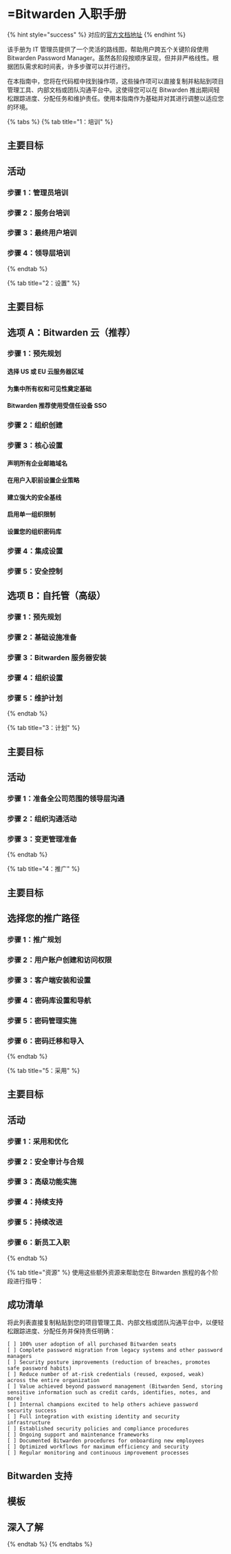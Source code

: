 # =Bitwarden 入职手册

{% hint style="success" %}
对应的[官方文档地址](https://bitwarden.com/help/bitwarden-onboarding-playbook/)
{% endhint %}

该手册为 IT 管理员提供了一个灵活的路线图，帮助用户跨五个关键阶段使用 Bitwarden Password Manager。虽然各阶段按顺序呈现，但并非严格线性。根据团队需求和时间表，许多步骤可以并行进行。

在本指南中，您将在代码框中找到操作项，这些操作项可以直接复制并粘贴到项目管理工具、内部文档或团队沟通平台中。这使得您可以在 Bitwarden 推出期间轻松跟踪进度、分配任务和维护责任。使用本指南作为基础并对其进行调整以适应您的环境。

{% tabs %}
{% tab title="1：培训" %}
## 主要目标 <a href="#key-objectives" id="key-objectives"></a>

## 活动 <a href="#activities" id="activities"></a>

### 步骤 1：管理员培训 <a href="#step-1-administrator-training" id="step-1-administrator-training"></a>

### 步骤 2：服务台培训 <a href="#step-2-service-desk-training" id="step-2-service-desk-training"></a>

### 步骤 3：最终用户培训 <a href="#step-3-end-user-training" id="step-3-end-user-training"></a>

### 步骤 4：领导层培训 <a href="#step-4-leadership-training" id="step-4-leadership-training"></a>
{% endtab %}

{% tab title="2：设置" %}
## 主要目标 <a href="#key-objectives" id="key-objectives"></a>

## 选项 A：Bitwarden 云（推荐） <a href="#option-a-bitwarden-cloud" id="option-a-bitwarden-cloud"></a>

### 步骤 1：预先规划 <a href="#step-1-pre-setup-planning" id="step-1-pre-setup-planning"></a>

#### 选择 US 或 EU 云服务器区域 <a href="#choose-between-us-or-eu-cloud-server-regions" id="choose-between-us-or-eu-cloud-server-regions"></a>

#### 为集中所有权和可见性奠定基础 <a href="#set-the-foundation-for-centralized-ownership-and-visibility" id="set-the-foundation-for-centralized-ownership-and-visibility"></a>

#### Bitwarden 推荐使用受信任设备 SSO <a href="#bitwarden-recommends-sso-with-trusted-devices" id="bitwarden-recommends-sso-with-trusted-devices"></a>

### 步骤 2：组织创建 <a href="#step-2-organization-creation" id="step-2-organization-creation"></a>

### 步骤 3：核心设置 <a href="#step-3-core-setup" id="step-3-core-setup"></a>

#### 声明所有企业邮箱域名 <a href="#claim-all-corporate-email-domains" id="claim-all-corporate-email-domains"></a>

#### 在用户入职前设置企业策略 <a href="#set-up-enterprise-policies-before-user-onboarding" id="set-up-enterprise-policies-before-user-onboarding"></a>

#### 建立强大的安全基线 <a href="#establish-strong-security-baselines" id="establish-strong-security-baselines"></a>

#### 启用单一组织限制 <a href="#enable-single-organization-restriction" id="enable-single-organization-restriction"></a>

#### 设置您的组织密码库 <a href="#set-up-your-organization-vault" id="set-up-your-organization-vault"></a>

### 步骤 4：集成设置 <a href="#step-4-integration-setup" id="step-4-integration-setup"></a>

### 步骤 5：安全控制 <a href="#step-5-security-controls" id="step-5-security-controls"></a>

## 选项 B：自托管（高级） <a href="#option-b-self-hosted" id="option-b-self-hosted"></a>

### 步骤 1：预先规划 <a href="#step-1-pre-setup-planning" id="step-1-pre-setup-planning"></a>

### 步骤 2：基础设施准备 <a href="#step-2-infrastructure-preparation" id="step-2-infrastructure-preparation"></a>

### 步骤 3：Bitwarden 服务器安装 <a href="#step-3-bitwarden-server-installation" id="step-3-bitwarden-server-installation"></a>

### 步骤 4：组织设置 <a href="#step-4-organization-setup" id="step-4-organization-setup"></a>

### 步骤 5：维护计划 <a href="#step-5-maintenance-planning" id="step-5-maintenance-planning"></a>
{% endtab %}

{% tab title="3：计划" %}
## 主要目标 <a href="#key-objectives" id="key-objectives"></a>

## 活动 <a href="#activities" id="activities"></a>

### 步骤 1：准备全公司范围的领导层沟通 <a href="#step-1-prepare-company-wide-communication-from-leadership" id="step-1-prepare-company-wide-communication-from-leadership"></a>

### 步骤 2：组织沟通活动 <a href="#step-2-organizational-communication-campaign" id="step-2-organizational-communication-campaign"></a>

### 步骤 3：变更管理准备 <a href="#step-3-change-management-readiness" id="step-3-change-management-readiness"></a>


{% endtab %}

{% tab title="4：推广" %}
## 主要目标 <a href="#key-objectives" id="key-objectives"></a>

## 选择您的推广路径 <a href="#choose-your-rollout-path" id="choose-your-rollout-path"></a>

### 步骤 1：推广规划 <a href="#step-1-rollout-planning" id="step-1-rollout-planning"></a>

### 步骤 2：用户账户创建和访问权限 <a href="#step-2-user-account-creation-and-access" id="step-2-user-account-creation-and-access"></a>

### 步骤 3：客户端安装和设置 <a href="#step-3-client-installation-and-setup" id="step-3-client-installation-and-setup"></a>

### 步骤 4：密码库设置和导航 <a href="#step-4-vault-setup-and-navigation" id="step-4-vault-setup-and-navigation"></a>

### 步骤 5：密码管理实施 <a href="#step-5-password-management-implementation" id="step-5-password-management-implementation"></a>

### 步骤 6：密码迁移和导入 <a href="#step-6-password-migration-and-import" id="step-6-password-migration-and-import"></a>


{% endtab %}

{% tab title="5：采用" %}
## 主要目标 <a href="#key-objectives" id="key-objectives"></a>

## 活动 <a href="#activities" id="activities"></a>

### 步骤 1：采用和优化 <a href="#step-1-adoption-and-optimization" id="step-1-adoption-and-optimization"></a>

### 步骤 2：安全审计与合规 <a href="#step-2-security-audit-and-compliance" id="step-2-security-audit-and-compliance"></a>

### 步骤 3：高级功能实施 <a href="#step-3-advanced-feature-implementation" id="step-3-advanced-feature-implementation"></a>

### 步骤 4：持续支持 <a href="#step-4-ongoing-support" id="step-4-ongoing-support"></a>

### 步骤 5：持续改进 <a href="#step-5-continuous-improvement" id="step-5-continuous-improvement"></a>

### 步骤 6：新员工入职 <a href="#step-6-new-employee-onboarding" id="step-6-new-employee-onboarding"></a>
{% endtab %}

{% tab title="资源" %}
使用这些额外资源来帮助您在 Bitwarden 旅程的各个阶段进行指导：

## 成功清单 <a href="#success-checklist" id="success-checklist"></a>

将此列表直接复制粘贴到您的项目管理工具、内部文档或团队沟通平台中，以便轻松跟踪进度、分配任务并保持责任明确：

```
[ ] 100% user adoption of all purchased Bitwarden seats 
[ ] Complete password migration from legacy systems and other password managers
[ ] Security posture improvements (reduction of breaches, promotes safe password habits) 
[ ] Reduce number of at-risk credentials (reused, exposed, weak) across the entire organization
[ ] Value achieved beyond password management (Bitwarden Send, storing sensitive information such as credit cards, identifies, notes, and more)
[ ] Internal champions excited to help others achieve password security success
[ ] Full integration with existing identity and security infrastructure
[ ] Established security policies and compliance procedures
[ ] Ongoing support and maintenance frameworks
[ ] Documented Bitwarden procedures for onboarding new employees
[ ] Optimized workflows for maximum efficiency and security
[ ] Regular monitoring and continuous improvement processes
```

## Bitwarden 支持 <a href="#bitwarden-support" id="bitwarden-support"></a>

## 模板 <a href="#templates" id="templates"></a>

## 深入了解 <a href="#go-deeper" id="go-deeper"></a>
{% endtab %}
{% endtabs %}


